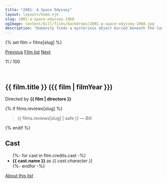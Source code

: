 ```yaml
---
title: "2001: A Space Odyssey"
layout: layouts/home.njk
slug: 2001-a-space-odyssey-1968
ogImage: content/bill/films/backdrops/2001-a-space-odyssey-1968.jpg
description: "Humanity finds a mysterious object buried beneath the lunar surface and sets off to find its origins with the help of HAL 9000, the world's most advanced super computer."
---
```


{% set film = films[slug] %}

<nav class="films">
  <a class="prev" href="../in-the-heat-of-the-night-1967">Previous</a>
  <a href="../">Film list</a>
  <a class="next" href="../bullitt-1968">Next</a>
</nav>

<p>11 / 100</p>

<article class="film">
  <div class="backdrop-and-poster">
    <img class="poster" src="../films/posters/{{ slug }}.jpg" alt="">
    <img class="backdrop" src="../films/backdrops/{{ slug }}.jpg" alt="">
  </div>

  <h1>{{ film.title }} ({{ film | filmYear }})</h1>

  

  <p class="director">
    Directed by <strong>{{ film | directors }}</strong>
  </p>

  {% if films.reviews[slug] %}
    <blockquote> 
      {{ films.reviews[slug] | safe }} <em>— Bill</em>
    </blockquote> 
  {% endif %}

  <h2>
    Cast
  </h2>
  <ul>
    {%- for cast in film.credits.cast -%}
      <li>
        <strong>{{ cast.name }}</strong> as <em>{{ cast.character }}</em>
      </li>
    {%- endfor -%}
  </ul>
</article>
<footer>
  <a href="../about">About this list</a>
</footer>
